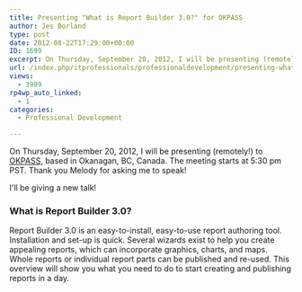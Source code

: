 ```yaml
---
title: Presenting "What is Report Builder 3.0?" for OKPASS
author: Jes Borland
type: post
date: 2012-08-22T17:29:00+00:00
ID: 1699
excerpt: On Thursday, September 20, 2012, I will be presenting (remotely!) to OKPASS, based in Okanagan, BC, Canada.
url: /index.php/itprofessionals/professionaldevelopment/presenting-what-is-report-builder/
views:
  - 3989
rp4wp_auto_linked:
  - 1
categories:
  - Professional Development

---
```

On Thursday, September 20, 2012, I will be presenting (remotely!) to [OKPASS][1], based in Okanagan, BC, Canada. The meeting starts at 5:30 pm PST. Thank you Melody for asking me to speak!

I'll be giving a new talk!

### What is Report Builder 3.0?

Report Builder 3.0 is an easy-to-install, easy-to-use report authoring tool. Installation and set-up is quick. Several wizards exist to help you create appealing reports, which can incorporate graphics, charts, and maps. Whole reports or individual report parts can be published and re-used. This overview will show you what you need to do to start creating and publishing reports in a day.

 [1]: http://okanagan.sqlpass.org/Home.aspx